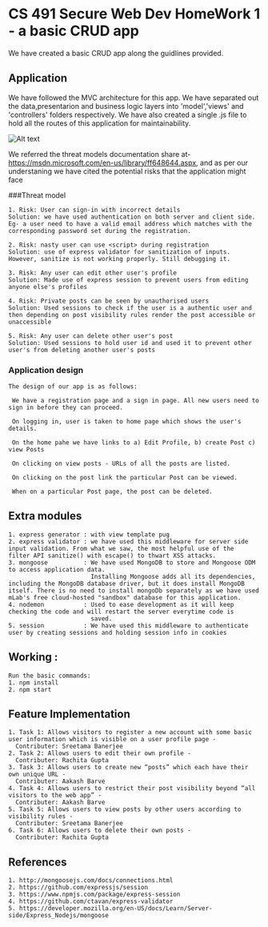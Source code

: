 # CS 491 Secure Web Dev HomeWork 1 - a basic CRUD app
  We have created a basic CRUD app along the guidlines provided.

## Application
  We have followed the MVC architecture for this app. We have separated out the data,presentarion and business logic layers into 'model','views' and 'controllers' folders respectively. We have also created a single .js file to hold all the routes of this application for maintainability.

  ![Alt text](http://i67.tinypic.com/n52dzn.jpg "Optional title")

  We referred the threat models documentation share at- https://msdn.microsoft.com/en-us/library/ff648644.aspx, and as per our understaning we have cited the potential risks that the application might face
    
###Threat model

    1. Risk: User can sign-in with incorrect details
    Solution: we have used authentication on both server and client side. Eg- a user need to have a valid email address which matches with the corresponding password set during the registration.

    2. Risk: nasty user can use <script> during registration
    Solution: use of express validator for sanitization of inputs. However, sanitize is not working properly. Still debugging it.

    3. Risk: Any user can edit other user's profile
    Solution: Made use of express session to prevent users from editing anyone else's profiles

    4. Risk: Private posts can be seen by unauthorised users
    Solution: Used sessions to check if the user is a authentic user and then depending on post visibility rules render the post accessible or unaccessible 

    5. Risk: Any user can delete other user's post
    Solution: Used sessions to hold user id and used it to prevent other user's from deleting another user's posts

### Application design
    
    The design of our app is as follows:

     We have a registration page and a sign in page. All new users need to sign in before they can proceed.
    
     On logging in, user is taken to home page which shows the user's details.
    
     On the home pahe we have links to a) Edit Profile, b) create Post c) view Posts
    
     On clicking on view posts - URLs of all the posts are listed.
    
     On clicking on the post link the particular Post can be viewed.
    
     When on a particular Post page, the post can be deleted.


## Extra modules
    
    1. express generator : with view template pug
    2. express validator : we have used this middleware for server side input validation. From what we saw, the most helpful use of the                        filter API sanitize() with escape() to thwart XSS attacks.
    3. mongoose          : We have used MongoDB to store and Mongoose ODM to access application data.
                           Installing Mongoose adds all its dependencies, including the MongoDB database driver, but it does install MongoDB itself. There is no need to install mongoDb separately as we have used mLab's free cloud-hosted "sandbox" database for this application.
    4. nodemon           : Used to ease development as it will keep checking the code and will restart the server everytime code is     
                           saved. 
    5. session           : We have used this middleware to authenticate user by creating sessions and holding session info in cookies


## Working :
    
    Run the basic commands:
    1. npm install
    2. npm start


## Feature Implementation
    
    1. Task 1: Allows visitors to register a new account with some basic user information which is visible on a user profile page -
      Contributer: Sreetama Banerjee
    2. Task 2: Allows users to edit their own profile -
      Contributer: Rachita Gupta
    3. Task 3: Allows users to create new “posts” which each have their own unique URL -
      Contributer: Aakash Barve
    4. Task 4: Allows users to restrict their post visibility beyond “all visitors to the web app” -
      Contributer: Aakash Barve
    5. Task 5: Allows users to view posts by other users according to visibility rules -
      Contributer: Sreetama Banerjee
    6. Task 6: Allows users to delete their own posts -
      Contributer: Rachita Gupta

## References

    1. http://mongoosejs.com/docs/connections.html
    2. https://github.com/expressjs/session
    3. https://www.npmjs.com/package/express-session
    4. https://github.com/ctavan/express-validator
    5. https://developer.mozilla.org/en-US/docs/Learn/Server-side/Express_Nodejs/mongoose




